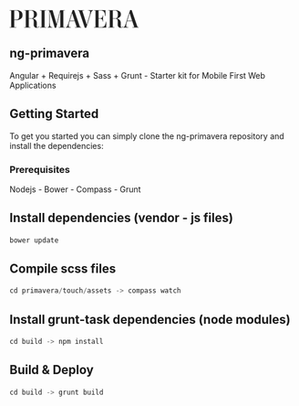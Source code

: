 
![alt tag](https://raw.githubusercontent.com/zulfeekar/ng-primavera/master/primavera/touch/assets/images/logo_small.png)


## ng-primavera
Angular + Requirejs + Sass + Grunt - Starter kit for Mobile First Web Applications


## Getting Started
To get you started you can simply clone the ng-primavera repository and install the dependencies:

### Prerequisites
  Nodejs -
  Bower -
  Compass -
  Grunt


## Install dependencies (vendor - js files)
```js
bower update
```

## Compile scss files
```js
cd primavera/touch/assets -> compass watch
```

## Install grunt-task dependencies (node modules)
```js
cd build -> npm install
```


## Build & Deploy
```js
cd build -> grunt build
```
